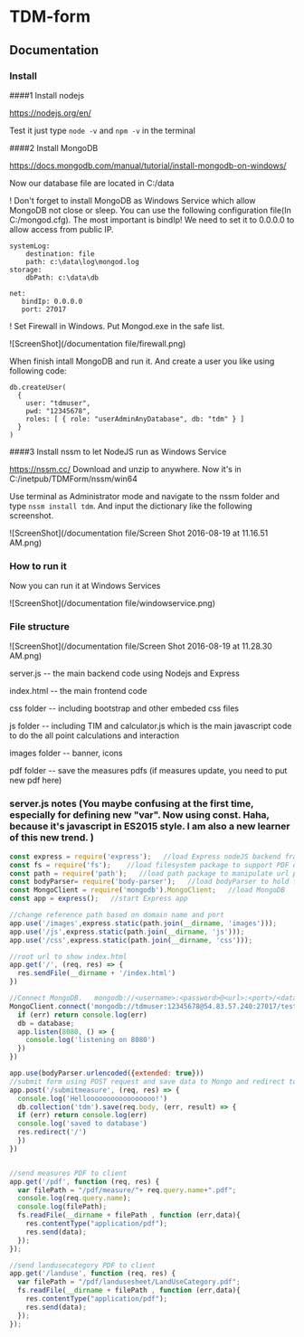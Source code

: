 
# TDM-form

## Documentation
### Install
####1 Install nodejs

https://nodejs.org/en/

Test it just type `node -v` and `npm -v` in the terminal 

####2 Install MongoDB

https://docs.mongodb.com/manual/tutorial/install-mongodb-on-windows/

Now our database file are located in C:/data

! Don't forget to install MongoDB as Windows Service which allow MongoDB not close or sleep. You can use the following configuration file(In C:/mongod.cfg). The most important is bindIp! We need to set it to 0.0.0.0 to allow access from public IP.

```
systemLog:
    destination: file
    path: c:\data\log\mongod.log
storage:
    dbPath: c:\data\db

net:
   bindIp: 0.0.0.0
   port: 27017
```


! Set Firewall in Windows. Put Mongod.exe in the safe list.

![ScreenShot](/documentation file/firewall.png)

When finish intall MongoDB and run it. And create a user you like using following code:
```
db.createUser(
  {
    user: "tdmuser",
    pwd: "12345678",
    roles: [ { role: "userAdminAnyDatabase", db: "tdm" } ]
  }
)
```
####3 Install nssm to let NodeJS run as Windows Service

https://nssm.cc/
Download and unzip to anywhere. Now it's in C:/inetpub/TDMForm/nssm/win64

Use terminal as Administrator mode and navigate to the nssm folder and type `nssm install tdm`. And input the dictionary like the following screenshot.

![ScreenShot](/documentation file/Screen Shot 2016-08-19 at 11.16.51 AM.png)

### How to run it
Now you can run it at Windows Services


![ScreenShot](/documentation file/windowservice.png)


### File structure


![ScreenShot](/documentation file/Screen Shot 2016-08-19 at 11.28.30 AM.png)

server.js -- the main backend code using Nodejs and Express

index.html -- the main frontend code 

css folder -- including bootstrap and other embeded css files

js folder -- including TIM and calculator.js which is the main javascript code to do the all point calculations and interaction

images folder -- banner, icons

pdf folder -- save the measures pdfs (if measures update, you need to put new pdf here)

### server.js notes (You maybe confusing at the first time, especially for defining new "var". Now using const. Haha, because it's javascript in ES2015 style. I am also a new learner of this new trend. )
```javascript
const express = require('express');   //load Express nodeJS backend framework
const fs = require('fs');    //load filesystem package to support PDF distribution
const path = require('path');   //load path package to manipulate url path
const bodyParser= require('body-parser');   //load bodyParser to hold form submit service
const MongoClient = require('mongodb').MongoClient;   //load MongoDB 
const app = express();   //start Express app

//change reference path based on domain name and port
app.use('/images',express.static(path.join(__dirname, 'images')));
app.use('/js',express.static(path.join(__dirname, 'js')));
app.use('/css',express.static(path.join(__dirname, 'css')));

//root url to show index.html
app.get('/', (req, res) => {
  res.sendFile(__dirname + '/index.html')
})

//Connect MongoDB.   mongodb://<username>:<password>@<url>:<port>/<databasename>
MongoClient.connect('mongodb://tdmuser:12345678@54.83.57.240:27017/test', (err, database) => {
  if (err) return console.log(err)
  db = database;
  app.listen(8080, () => {
    console.log('listening on 8080')
  })
})

app.use(bodyParser.urlencoded({extended: true}))
//submit form using POST request and save data to Mongo and redirect to root url
app.post('/submitmeasure', (req, res) => {
  console.log('Hellooooooooooooooooo!')
  db.collection('tdm').save(req.body, (err, result) => {
  if (err) return console.log(err)
  console.log('saved to database')
  res.redirect('/')
  })
})


//send measures PDF to client
app.get('/pdf', function (req, res) {
  var filePath = "/pdf/measure/"+ req.query.name+".pdf";
  console.log(req.query.name);
  console.log(filePath);
  fs.readFile(__dirname + filePath , function (err,data){
    res.contentType("application/pdf");
    res.send(data);
  });
});

//send landusecategory PDF to client
app.get('/landuse', function (req, res) {
  var filePath = "/pdf/landusesheet/LandUseCategory.pdf";
  fs.readFile(__dirname + filePath , function (err,data){
    res.contentType("application/pdf");
    res.send(data);
  });
});


```


